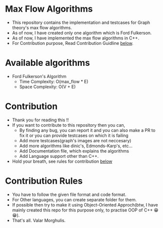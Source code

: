  # Max Flow Algorithms
  - This repository contains the implementation and testcases for Graph theory's max flow algorithms.
  - As of now, I have created only one algorithm which is Ford Fulkerson.
  - As of now, I have implemented the max flow algorithms in C++.
  - For Contribution purpose, Read Contribution Guidline [below](#Contribution).

 # Available algorithms
  - Ford Fulkerson's Algorithm
    - Time Complexity: O(max_flow * E)
    - Space Complexity: O(V + E)

 # Contribution
  - Thank you for reading this !!
  - If you want to contribute to this repository then you can,
    - By finding any bug, you can report it and you can also make a PR to fix it or you can provide testcases on which it is failing
    - Add more testcases(graph's images are not neccesary)
    - Add more algorithms like dinic's, Edmonds-Karp's, etc...
    - Add Documentation file, which explains the algorithms
    - Add Language support other than C++.
  - Hold your breath, see rules for contribution [below](#Contribution-Rules)

 # Contribution Rules
  - You have to follow the given file format and code format.
  - For Other languages, you can create separate folder for them.
  - If possible then try to make it using Object-Oriented Approch(btw, I have mainly created this repo for this purpose only, to practise OOP of C++ 😁😁).
  - That's all. Valar Morghulis.
